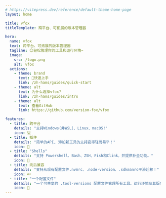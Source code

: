 ```yaml
---
# https://vitepress.dev/reference/default-theme-home-page
layout: home

title: vfox
titleTemplate: 跨平台、可拓展的版本管理器

hero:
  name: vfox
  text: 跨平台、可拓展的版本管理器
  tagline: 😉轻松管理你的工具和运行环境~
  image:
    src: /logo.png
    alt: vfox
  actions:
    - theme: brand
      text: 👋快速上手
      link: /zh-hans/guides/quick-start
    - theme: alt
      text: 为什么选择vfox?
      link: /zh-hans/guides/intro
    - theme: alt
      text: 查看GitHub
      link: https://github.com/version-fox/vfox

features:
  - title: 跨平台
    details: "支持Windows(非WSL)、Linux、macOS!"
    icon: 💻
  - title: 插件
    details: "简单的API, 添加新工具的支持变得轻而易举！"
    icon: 🔌
  - title: "Shells"
    details: "支持 Powershell、Bash、ZSH、Fish和Clink，并提供补全功能。"
    icon: 🐚
  - title: 向后兼容
    details: "支持从现有配置文件.nvmrc、.node-version、.sdkmanrc平滑迁移！"
    icon: ⏮
  - title: "一个配置文件"
    details: "一个可共享的 .tool-versions 配置文件管理所有工具、运行环境及其版本。"
    icon: 📄
---
```



<style>
:root {
  --vp-home-hero-name-color: transparent;
  --vp-home-hero-name-background: -webkit-linear-gradient(120deg, #fd9620 26%, #ab7c44);
  --vp-home-hero-image-background-image: linear-gradient(30deg, #fa9943, #eeecec);
  --vp-home-hero-image-filter: blur(44px);
}

@media (min-width: 640px) {
  :root {
    --vp-home-hero-image-filter: blur(56px);
  }
}

@media (min-width: 960px) {
  :root {
    --vp-home-hero-image-filter: blur(68px);
  }
}
</style>